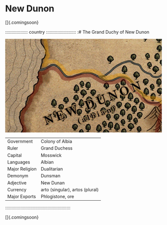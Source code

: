 # New Dunon

[]{.comingsoon}

:::::::::::::::::: country ::::::::::::::::::::::::
:# The Grand Duchy of New Dunon

![Map of New Dunon, by Robert Altbauer](assets/Maps/Details/World/New_Dunon.jpg "Map of New Dunon, by Robert Altbauer")

|                |                                 |
| -------------- | ------------------------------- |
| Government     | Colony of Albia                 |
| Ruler          | Grand Duchess                   |
| Capital        | Mosswick                        |
| Languages      | Albian                          |
| Major Religion | Dualitarian                     |
| Demonym        | Dunsman                         |
| Adjective      | New Dunan                       |
| Currency       | arto (singular), artos (plural) | 
| Major Exports  | Phlogistone, ore                |
::::::::::::::::::::::::::::::::::::::::::::::::::::


[]{.comingsoon}

